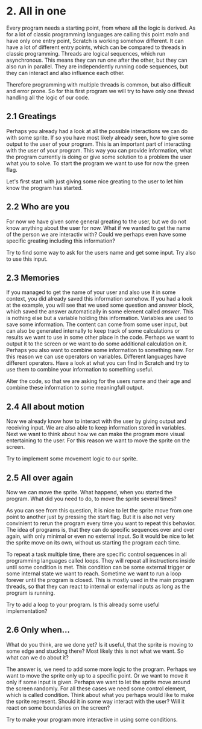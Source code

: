 # 2. All in one

Every program needs a starting point, from where all the logic is derived. As for a lot of classic programming languages are calling this point *main* and have only one entry point, Scratch is working somehow different. It can have a lot of different entry points, which can be compared to threads in classic programming. Threads are logical sequences, which run asynchronous. This means they can run one after the other, but they can also run in parallel. They are independently running code sequences, but they can interact and also influence each other.

Therefore programming with multiple threads is common, but also difficult and error prone. So for this first program we will try to have only one thread handling all the logic of our code.

## 2.1 Greatings

Perhaps you already had a look at all the possible interactions we can do with some sprite. If so you have most likely already seen, how to give some output to the user of your program. This is an important part of interacting with the user of your program. This way you can provide information, what the program currently is doing or give some solution to a problem the user what you to solve. To start the program we want to use for now the green flag.

Let's first start with just giving some nice greating to the user to let him know the program has started.

## 2.2 Who are you

For now we have given some general greating to the user, but we do not know anything about the user for now. What if we wanted to get the name of the person we are interactiv with? Could we perhaps even have some specific greating including this information?

Try to find some way to ask for the users name and get some input. Try also to use this input.

## 2.3 Memories

If you managed to get the name of your user and also use it in some context, you did already saved this information somehow. If you had a look at the example, you will see that we used some question and answer block, which saved the answer automatically in some element called *answer*. This is nothing else but a variable holding this information. Variables are used to save some information. The content can come from some user input, but can also be generated internally to keep track of some calculations or results we want to use in some other place in the code. Perhaps we want to output it to the screen or we want to do some additional calculation on it. Perhaps you also want to combine some information to something new. For this reason we can use operators on variables. Different languages have different operators. Have a look at what you can find in Scratch and try to use them to combine your information to something useful.

Alter the code, so that we are asking for the users name and their age and combine these information to some meaningfull output.

## 2.4 All about motion

Now we already know how to interact with the user by giving output and receiving input. We are also able to keep information stored in variables. Next we want to think about how we can make the program more visual entertaining to the user. For this reason we want to move the sprite on the screen.

Try to implement some movement logic to our sprite.

## 2.5 All over again

Now we can move the sprite. What happend, when you started the program. What did you need to do, to move the sprite several times?

As you can see from this question, it is nice to let the sprite move from one point to another just by pressing the start flag. But it is also not very convinient to rerun the program every time you want to repeat this behavior. The idea of programs is, that they can do specific sequences over and over again, with only minimal or even no external input. So it would be nice to let the sprite move on its own, without us starting the program each time.

To repeat a task multiple time, there are specific control sequences in all programming languages called loops. They will repeat all instructions inside until some condition is met. This condition can be some external trigger or some internal state we want to reach. Sometime we want to run a loop forever until the program is closed. This is mostly used in the main program threads, so that they can react to internal or external inputs as long as the program is running.

Try to add a loop to your program. Is this already some useful implementation?

## 2.6 Only when...

What do you think, are we done yet? Is it useful, that the sprite is moving to some edge and stucking there? Most likely this is not what we want. So what can we do about it?

The answer is, we need to add some more logic to the program. Perhaps we want to move the sprite only up to a specific point. Or we want to move it only if some input is given. Perhaps we want to let the sprite move around the screen randomly. For all these cases we need some control element, which is called condition. Think about what you perhaps would like to make the sprite represent. Should it in some way interact with the user? Will it react on some boundaries on the screen?

Try to make your program more interactive in using some conditions.
